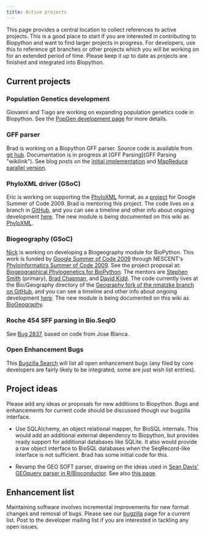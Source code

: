 ```yaml
---
title: Active projects
---
```


This page provides a central location to collect references to active
projects. This is a good place to start if you are interested in
contributing to Biopython and want to find larger projects in progress.
For developers, use this to reference git branches or other projects
which you will be working on for an extended period of time. Please keep
it up to date as projects are finished and integrated into Biopython.

Current projects
----------------

### Population Genetics development

Giovanni and Tiago are working on expanding population genetics code in
Biopython. See the [PopGen development page](PopGen_dev "wikilink") for
more details.

### GFF parser

Brad is working on a Biopython GFF parser. Source code is available from
[git hub](http://github.com/chapmanb/bcbb/tree/master/gff).
Documentation is in progress at [GFF Parsing](GFF Parsing "wikilink").
See blog posts on the [initial
implementation](http://bcbio.wordpress.com/2009/03/08/initial-gff-parser-for-biopython/)
and [MapReduce parallel
version](http://bcbio.wordpress.com/2009/03/22/mapreduce-implementation-of-gff-parsing-for-biopython/).

### PhyloXML driver (GSoC)

Eric is working on supporting the [PhyloXML](http://www.phyloxml.org/)
format, as a
[project](http://socghop.appspot.com/student_project/show/google/gsoc2009/nescent/t124022798969)
for Google Summer of Code 2009. Brad is mentoring this project. The code
lives on a branch in
[GitHub](http://github.com/etal/biopython/tree/phyloxml), and you can
see a timeline and other info about ongoing development
[here](http://github.com/etal/biopython/tree/phyloxml/Bio/PhyloXML/).
The new module is being documented on this wiki as
[PhyloXML](PhyloXML "wikilink").

### Biogeography (GSoC)

[Nick](Matzke "wikilink") is working on developing a Biogeography module
for BioPython. This work is funded by [Google Summer of Code
2009](http://socghop.appspot.com/program/home/google/gsoc2009) through
NESCENT's [Phyloinformatics Summer of Code
2009](https://www.nescent.org/wg_phyloinformatics/Phyloinformatics_Summer_of_Code_2009).
See the project proposal at: [Biogeographical Phylogenetics for
BioPython](http://socghop.appspot.com/student_project/show/google/gsoc2009/nescent/t124022798250).
The mentors are [Stephen Smith](http://blackrim.org/) (primary), [Brad
Chapman](http://bcbio.wordpress.com/), and [David
Kidd](http://evoviz.nescent.org/). The code currently lives at the
Bio/Geography directory of the [Geography fork of the nmatzke branch on
GitHub](http://github.com/nmatzke/biopython/tree/Geography), and you can
see a timeline and other info about ongoing development
[here](BioGeography "wikilink"). The new module is being documented on
this wiki as [BioGeography](BioGeography "wikilink").

### Roche 454 SFF parsing in Bio.SeqIO

See [Bug 2837](http://bugzilla.open-bio.org/show_bug.cgi?id=2837), based
on code from Jose Blanca.

### Open Enhancement Bugs

This [Bugzilla
Search](http://bugzilla.open-bio.org/buglist.cgi?product=Biopython&bug_status=NEW&bug_status=ASSIGNED&bug_status=REOPENED&bug_severity=enhancement)
will list all open enhancement bugs (any filed by core developers are
fairly likely to be integrated, some are just wish list entries).

Project ideas
-------------

Please add any ideas or proposals for new additions to Biopython. Bugs
and enhancements for current code should be discussed though our
bugzilla interface.

-   Use SQLAlchemy, an object relational mapper, for BioSQL internals.
    This would add an additional external dependency to Biopython, but
    provides ready support for additional databases like SQLite. It also
    would provide a raw object interface to BioSQL databases when the
    SeqRecord-like interface is not sufficient. Brad has some initial
    code for this.

<!-- -->

-   Revamp the GEO SOFT parser, drawing on the ideas used in [Sean
    Davis' GEOquery parser in
    R/Bioconductor](http://www.bioconductor.org/packages/bioc/html/GEOquery.html).
    See also [this page](http://www.warwick.ac.uk/go/peter_cock/r/geo/).

Enhancement list
----------------

Maintaining software involves incremental improvements for new format
changes and removal of bugs. Please see our
[bugzilla](http://bugzilla.open-bio.org/) page for a current list. Post
to the developer mailing list if you are interested in tackling any open
issues.
